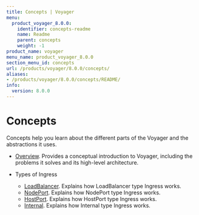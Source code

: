 ```yaml
---
title: Concepts | Voyager
menu:
  product_voyager_8.0.0:
    identifier: concepts-readme
    name: Readme
    parent: concepts
    weight: -1
product_name: voyager
menu_name: product_voyager_8.0.0
section_menu_id: concepts
url: /products/voyager/8.0.0/concepts/
aliases:
- /products/voyager/8.0.0/concepts/README/
info:
  version: 8.0.0
---
```


# Concepts

Concepts help you learn about the different parts of the Voyager and the abstractions it uses.

- [Overview](/products/voyager/8.0.0/concepts/overview). Provides a conceptual introduction to Voyager, including the problems it solves and its high-level architecture.

- Types of Ingress
  - [LoadBalancer](/products/voyager/8.0.0/concepts/ingress-types/loadbalancer). Explains how LoadBalancer type Ingress works.
  - [NodePort](/products/voyager/8.0.0/concepts/ingress-types/nodeport). Explains how NodePort type Ingress works.
  - [HostPort](/products/voyager/8.0.0/concepts/ingress-types/hostport). Explains how HostPort type Ingress works.
  - [Internal](/products/voyager/8.0.0/concepts/ingress-types/internal). Explains how Internal type Ingress works.
